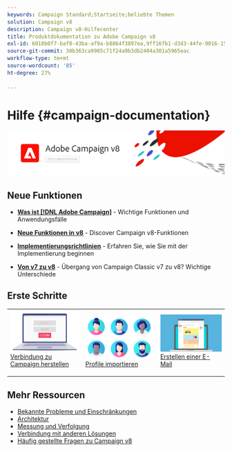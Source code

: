```yaml
---
keywords: Campaign Standard;Startseite;beliebte Themen
solution: Campaign v8
description: Campaign v8-Hilfecenter
title: Produktdokumentation zu Adobe Campaign v8
exl-id: 6010b0f7-baf0-43ba-af9a-b8864f3897ea,9ff16fb1-d3d3-44fe-9016-15abffdbc74e
source-git-commit: 30b363ca9905c71f24a9b3db2404a301a5965eac
workflow-type: tm+mt
source-wordcount: '85'
ht-degree: 27%

---
```


# Hilfe {#campaign-documentation}

![](assets/banner-documentationv8.png)

## Neue Funktionen

* **[Was ist [!DNL Adobe Campaign]](start/get-started.md)**  - Wichtige Funktionen und Anwendungsfälle

* **[Neue Funktionen in v8](start/whats-new.md)**  - Discover Campaign v8-Funktionen

* **[Implementierungsrichtlinien](start/implement.md)**   - Erfahren Sie, wie Sie mit der Implementierung beginnen

* **[Von v7 zu v8](start/capability-matrix.md)**  - Übergang von Campaign Classic v7 zu v8? Wichtige Unterschiede

## Erste Schritte

<table>
<tr>
  <td valign="bottom">
    <a href="start/connect.md">
      <img alt="Verbinden" src="start/assets/do-not-localize/login.jpeg"/>
    </a>
    <div>
    <a href="start/connect.md">Verbindung zu Campaign herstellen</a>
    </div>
    <br>
  </td>

<td valign="bottom">
      <a href="start/import.md">
       <img alt="Import" src="start/assets/do-not-localize/profiles.jpeg" />
       </a>
    <div><a href="start/import.md">Profile importieren</a>
    </div>
    <br>
  </td>
  <td valign="bottom">
    <a href="start/create-message.md">
      <img alt="E-Mail" src="start/assets/do-not-localize/email-design.jpeg" />
    </a>
    <div>
    <a href="start/create-message.md">Erstellen einer E-Mail</a>
    </div>
    <br>
  </td>
</tr>
</table>

## Mehr Ressourcen

* [Bekannte Probleme und Einschränkungen](start/known-limitations.md)
* [Architektur](dev/architecture.md)
* [Messung und Verfolgung](start/reporting.md)
* [Verbindung mit anderen Lösungen](connect/integration.md)
* [Häufig gestellte Fragen zu Campaign v8](start/campaign-faq.md)
